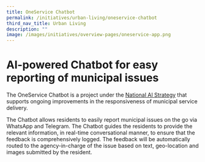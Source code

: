 ```yaml
---
title: OneService Chatbot
permalink: /initiatives/urban-living/oneservice-chatbot
third_nav_title: Urban Living
description: ""
image: /images/initiatives/overview-pages/oneservice-app.png
---
```

# AI-powered Chatbot for easy reporting of municipal issues

The OneService Chatbot is a project under the [National AI Strategy](/initiatives/artificial-intelligence) that supports ongoing improvements in the responsiveness of municipal service delivery. 

The Chatbot allows residents to easily report municipal issues on the go via WhatsApp and Telegram. The Chatbot guides the residents to provide the relevant information, in real-time conversational manner, to ensure that the feedback is comprehensively logged. The feedback will be automatically routed to the agency-in-charge of the issue based on text, geo-location and images submitted by the resident.